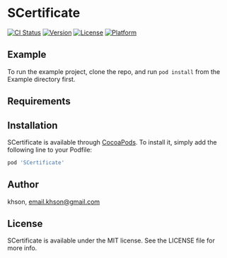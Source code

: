 # SCertificate

[![CI Status](https://img.shields.io/travis/khson/SCertificate.svg?style=flat)](https://travis-ci.org/khson/SCertificate)
[![Version](https://img.shields.io/cocoapods/v/SCertificate.svg?style=flat)](https://cocoapods.org/pods/SCertificate)
[![License](https://img.shields.io/cocoapods/l/SCertificate.svg?style=flat)](https://cocoapods.org/pods/SCertificate)
[![Platform](https://img.shields.io/cocoapods/p/SCertificate.svg?style=flat)](https://cocoapods.org/pods/SCertificate)

## Example

To run the example project, clone the repo, and run `pod install` from the Example directory first.

## Requirements

## Installation

SCertificate is available through [CocoaPods](https://cocoapods.org). To install
it, simply add the following line to your Podfile:

```ruby
pod 'SCertificate'
```

## Author

khson, email.khson@gmail.com

## License

SCertificate is available under the MIT license. See the LICENSE file for more info.

